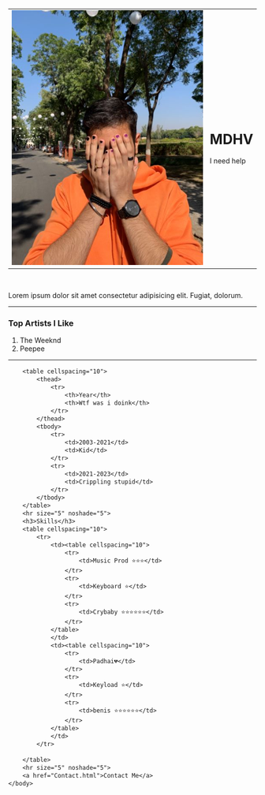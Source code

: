 <!DOCTYPE html>
<html lang="en">
    <head>
        <meta charset="UTF-8">
        <title>I love KIds</title>
    </head>
    <body>
        <!-- <img src="mdhv.jpg" alt="Massive sad"> -->
        <table>
            <tr>
                <td><img src="mdhv.jpg" alt="Massive sad"></td>
                <td><h1>MDHV</h1>I need help</td>
            </tr>
        </table>
        <!-- <h1>MDHV</h1> -->
        <!-- <p><em><a href="https://open.spotify.com/artist/2fL1jzL7zC3M9JUigK4hic?si=6V2mD99gQGyxn9taugJBuw">Spotify</a></em> </p> -->
        <br>
        <p>Lorem ipsum dolor sit amet consectetur adipisicing elit. Fugiat, dolorum.</p>
        <hr size="5" noshade="10">
        <h3>Top Artists I Like</h3>
        <ol>
            <li>The Weeknd</li> 
            <li>Peepee</li> 
        </ol>
        <hr size="5" noshade="5">
        
        
        <table cellspacing="10">
            <thead>
                <tr>
                    <th>Year</th>
                    <th>Wtf was i doink</th>
                </tr>
            </thead>
            <tbody>
                <tr>
                    <td>2003-2021</td>
                    <td>Kid</td>
                </tr>
                <tr>
                    <td>2021-2023</td>
                    <td>Crippling stupid</td>
                </tr>
            </tbody>
        </table>
        <hr size="5" noshade="5">
        <h3>Skills</h3>
        <table cellspacing="10">
            <tr>
                <td><table cellspacing="10">
                    <tr>
                        <td>Music Prod ⭐⭐⭐</td>
                    </tr>
                    <tr>
                        <td>Keyboard ⭐</td>
                    </tr>
                    <tr>
                        <td>Crybaby ⭐⭐⭐⭐⭐⭐</td>
                    </tr>
                </table>
                </td>
                <td><table cellspacing="10">
                    <tr>
                        <td>Padhai💔</td>
                    </tr>
                    <tr>
                        <td>Keyload ⭐</td>
                    </tr>
                    <tr>
                        <td>benis ⭐⭐⭐⭐⭐⭐</td>
                    </tr>
                </table>
                </td>
            </tr>

        </table>
        <hr size="5" noshade="5">
        <a href="Contact.html">Contact Me</a>
    </body>
</html>

